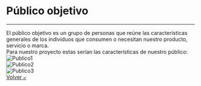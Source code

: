 # Público objetivo
---
El público objetivo es un grupo de personas que reúne las características generales de los individuos que consumen o necesitan nuestro producto, servicio o marca.  
Para nuestro proyecto estas serían las características de nuestro público:  
![Publico1](./Arturo.jpg)  
![Publico2](./Marisa.jpg)  
![Publico3](./Elena.jpg)  
[Volver &ldca;](/README.md "Regresar a página principal")
